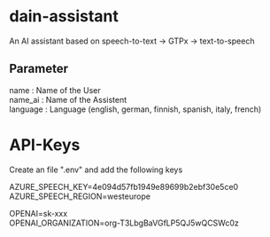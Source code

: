 # dain-assistant
An AI assistant based on speech-to-text -> GTPx -> text-to-speech

## Parameter
name : Name of the User \
name_ai : Name of the Assistent \
language : Language (english, german, finnish, spanish, italy, french)

# API-Keys
Create an file ".env" and add the following keys 

AZURE_SPEECH_KEY=4e094d57fb1949e89699b2ebf30e5ce0 \
AZURE_SPEECH_REGION=westeurope

OPENAI=sk-xxx \
OPENAI_ORGANIZATION=org-T3LbgBaVGfLP5QJ5wQCSWc0z
